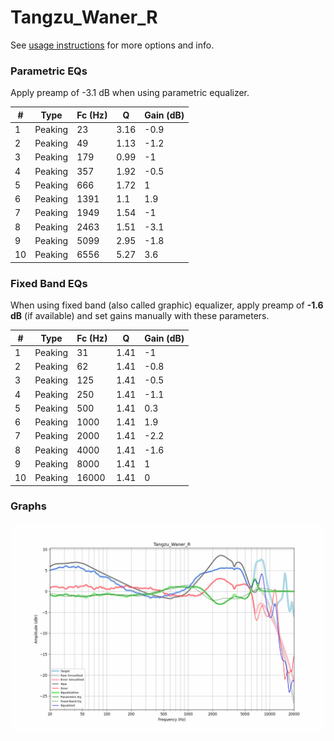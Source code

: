 # Tangzu_Waner_R
See [usage instructions](https://github.com/jaakkopasanen/AutoEq#usage) for more options and info.

### Parametric EQs
Apply preamp of -3.1 dB when using parametric equalizer.

|   # | Type    |   Fc (Hz) |    Q |   Gain (dB) |
|-----|---------|-----------|------|-------------|
|   1 | Peaking |        23 | 3.16 |        -0.9 |
|   2 | Peaking |        49 | 1.13 |        -1.2 |
|   3 | Peaking |       179 | 0.99 |        -1   |
|   4 | Peaking |       357 | 1.92 |        -0.5 |
|   5 | Peaking |       666 | 1.72 |         1   |
|   6 | Peaking |      1391 | 1.1  |         1.9 |
|   7 | Peaking |      1949 | 1.54 |        -1   |
|   8 | Peaking |      2463 | 1.51 |        -3.1 |
|   9 | Peaking |      5099 | 2.95 |        -1.8 |
|  10 | Peaking |      6556 | 5.27 |         3.6 |

### Fixed Band EQs
When using fixed band (also called graphic) equalizer, apply preamp of **-1.6 dB** (if available) and set gains manually with these parameters.

|   # | Type    |   Fc (Hz) |    Q |   Gain (dB) |
|-----|---------|-----------|------|-------------|
|   1 | Peaking |        31 | 1.41 |        -1   |
|   2 | Peaking |        62 | 1.41 |        -0.8 |
|   3 | Peaking |       125 | 1.41 |        -0.5 |
|   4 | Peaking |       250 | 1.41 |        -1.1 |
|   5 | Peaking |       500 | 1.41 |         0.3 |
|   6 | Peaking |      1000 | 1.41 |         1.9 |
|   7 | Peaking |      2000 | 1.41 |        -2.2 |
|   8 | Peaking |      4000 | 1.41 |        -1.6 |
|   9 | Peaking |      8000 | 1.41 |         1   |
|  10 | Peaking |     16000 | 1.41 |         0   |

### Graphs
![](./Tangzu_Waner_R.png)

